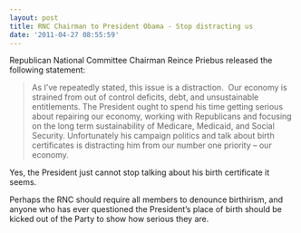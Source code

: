 ```yaml
---
layout: post
title: RNC Chairman to President Obama - Stop distracting us
date: '2011-04-27 08:55:59'
---
```


Republican National Committee Chairman Reince Priebus released the following statement:

> As I’ve repeatedly stated, this issue is a distraction.&nbsp; Our economy is strained from out of control deficits, debt, and unsustainable entitlements. The President ought to spend his time getting serious about repairing our economy, working with Republicans and focusing on the long term sustainability of Medicare, Medicaid, and Social Security. Unfortunately his campaign politics and talk about birth certificates is distracting him from our number one priority – our economy.

Yes, the President just cannot stop talking about his birth certificate it seems.

Perhaps the RNC should require all members to denounce birthirism, and anyone who has ever questioned the President’s place of birth should be kicked out of the Party to show how serious they are.

<!--kg-card-end: markdown-->